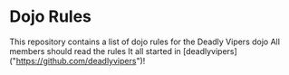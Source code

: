 Dojo Rules
==========

This repository contains a list of dojo rules for the Deadly Vipers dojo 
All members should read the rules
It all started in [deadlyvipers] ("https://github.com/deadlyvipers")!

